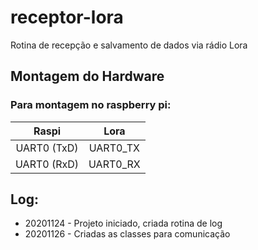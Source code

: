 # receptor-lora
Rotina de recepção e salvamento de dados via rádio Lora

## Montagem do Hardware

### Para montagem no raspberry pi:
| Raspi | Lora |
| :---: | :---: |
| UART0 (TxD) | UART0_TX |
| UART0 (RxD) | UART0_RX |

## Log:

- 20201124 - Projeto iniciado, criada rotina de log
- 20201126 - Criadas as classes para comunicação
